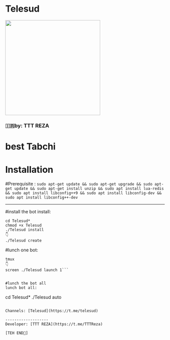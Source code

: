 # **Telesud** #

<div align="Telesud"><a href="https://t.me/Telesud"><img src="http://s8.picofile.com/file/8338203342/IMG_20180821_214915_429.jpg" width="300"></a></div>

### 🇮🇷by: TTT REZA

# best Tabchi

# Installation

#Prerequisite :
```sudo apt-get update && sudo apt-get upgrade && sudo apt-get update && sudo apt-get install unzip && sudo apt install lua-redis && sudo apt install libconfig++9 && sudo apt install libconfig-dev && sudo apt install libconfig++-dev```
                  
---------------------------------
#install the bot
install:
```git clone https://github.com/Telesud/TelesudTab
cd Telesud*
chmod +x Telesud
./Telesud install
👇
./Telesud create
```

#lunch one bot:

```cd Telesud*
tmux
👇
screen ./Telesud launch 1```


#lunch the bot all
lunch bot all:
```
cd Telesud*
./Telesud auto
```

Channels: [Telesud](https://t.me/telesud)

-------------------
Developer: [TTT REZA](https://t.me/TTTReza)

[TEH END🤘]
